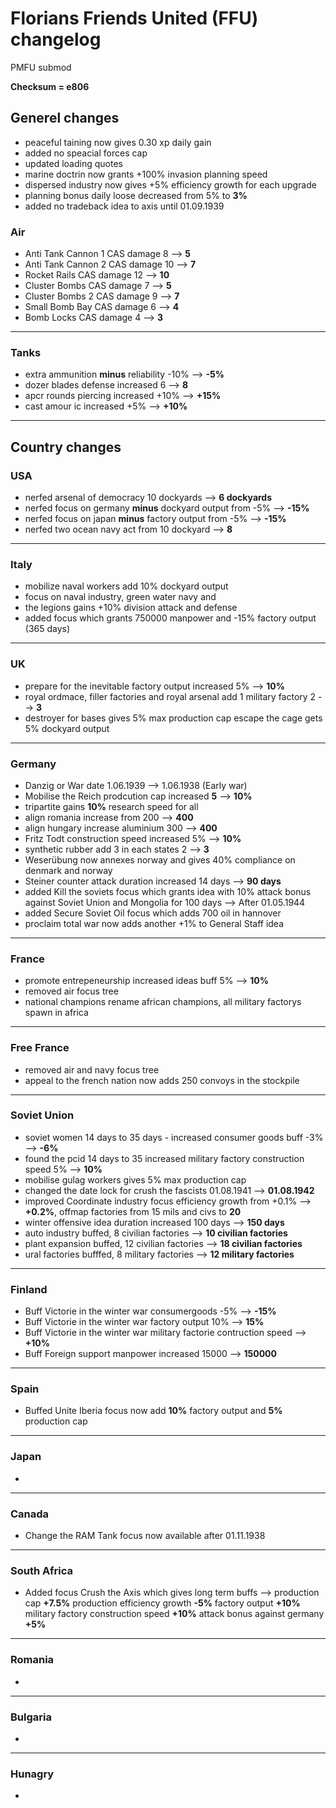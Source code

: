 # Florians Friends United (FFU) changelog
PMFU submod

**Checksum = e806**

## Generel changes

- peaceful taining now gives 0.30 xp daily gain
- added no speacial forces cap
- updated loading quotes
- marine doctrin now grants +100% invasion planning speed
- dispersed industry now gives +5% efficiency growth for each upgrade
- planning bonus daily loose decreased from 5% to **3%**
- added no tradeback idea to axis until 01.09.1939

### Air

- Anti Tank Cannon 1 CAS damage  8  --> **5**
- Anti Tank Cannon 2 CAS damage  10 --> **7**
- Rocket Rails CAS damage        12 --> **10**
- Cluster Bombs CAS damage       7  --> **5**      
- Cluster Bombs 2 CAS damage     9  --> **7**        
- Small Bomb Bay CAS damage      6  --> **4**
- Bomb Locks CAS damage          4  --> **3**
---
### Tanks

- extra ammunition **minus** reliability -10% --> **-5%**
- dozer blades defense increased 6 --> **8**
- apcr rounds piercing increased +10% --> **+15%**
- cast amour ic increased +5% --> **+10%**
---
## Country changes

### USA

- nerfed arsenal of democracy 10 dockyards --> **6 dockyards**
- nerfed focus on germany **minus** dockyard output from -5% --> **-15%**
- nerfed focus on japan **minus** factory output from -5% --> **-15%**
- nerfed two ocean navy act from 10 dockyard --> **8**
---
### Italy

- mobilize naval workers add 10% dockyard output
- focus on naval industry, green water navy and
- the legions gains +10% division attack and defense
- added focus which grants 750000 manpower and -15% factory output (365 days)
---
### UK

- prepare for the inevitable factory output increased 5% --> **10%**
- royal ordmace, filler factories and royal arsenal add 1 military factory 2 --> **3**
- destroyer for bases gives 5% max production cap escape the cage gets 5% dockyard output
---
### Germany

- Danzig or War date 1.06.1939 --> 1.06.1938 (Early war)
- Mobilise the Reich prodcution cap increased **5** --> **10%**
- tripartite gains **10%** research speed for all
- align romania increase from 200 --> **400**
- align hungary increase aluminium 300 --> **400**
- Fritz Todt construction speed increased 5% --> **10%**
- synthetic rubber add 3 in each states 2 --> **3**
- Weserübung now annexes norway and gives 40% compliance on denmark and norway
- Steiner counter attack duration increased 14 days --> **90 days**
- added Kill the soviets focus which grants idea with 10% attack bonus against Soviet Union and Mongolia for 100 days --> After 01.05.1944
- added Secure Soviet Oil focus which adds 700 oil in hannover
- proclaim total war now adds another +1% to General Staff idea
---
### France

- promote entrepeneurship increased ideas buff 5% --> **10%**
- removed air focus tree
- national champions rename african champions, all military factorys spawn in africa
---
### Free France

- removed air and navy focus tree
- appeal to the french nation now adds 250 convoys in the stockpile
---
### Soviet Union

- soviet women 14 days to 35 days - increased consumer goods buff -3% --> **-6%**
- found the pcid 14 days to 35 increased military factory construction speed 5% --> **10%**
- mobilise gulag workers gives 5% max production cap
- changed the date lock for crush the fascists 01.08.1941 --> **01.08.1942**
- improved Coordinate industry focus
efficiency growth from +0.1% --> **+0.2%**,
offmap factories from 15 mils and civs to **20**
- winter offensive idea duration increased 100 days --> **150 days**
- auto industry buffed, 8 civilian factories --> **10 civilian factories**
- plant expansion buffed, 12 civilian factories --> **18 civilian factories**
- ural factories bufffed, 8 military factories --> **12 military factories**
---
### Finland

- Buff Victorie in the winter war consumergoods -5% --> **-15%**
- Buff Victorie in the winter war factory output 10% --> **15%**
- Buff Victorie in the winter war military factorie contruction speed --> **+10%**
- Buff Foreign support manpower increased 15000 --> **150000**
---
### Spain

- Buffed Unite Iberia focus now add **10%** factory output and **5%** production cap
  
---
### Japan

- 
---
### Canada

- Change the RAM Tank focus now available after 01.11.1938

---
### South Africa

- Added focus Crush the Axis which gives long term buffs -->
  production cap **+7.5%**
  production efficiency growth **-5%**
  factory output **+10%**
  military factory construction speed **+10%**
  attack bonus against germany **+5%**

---
### Romania

- 
---
### Bulgaria

- 
---
### Hunagry

- 

